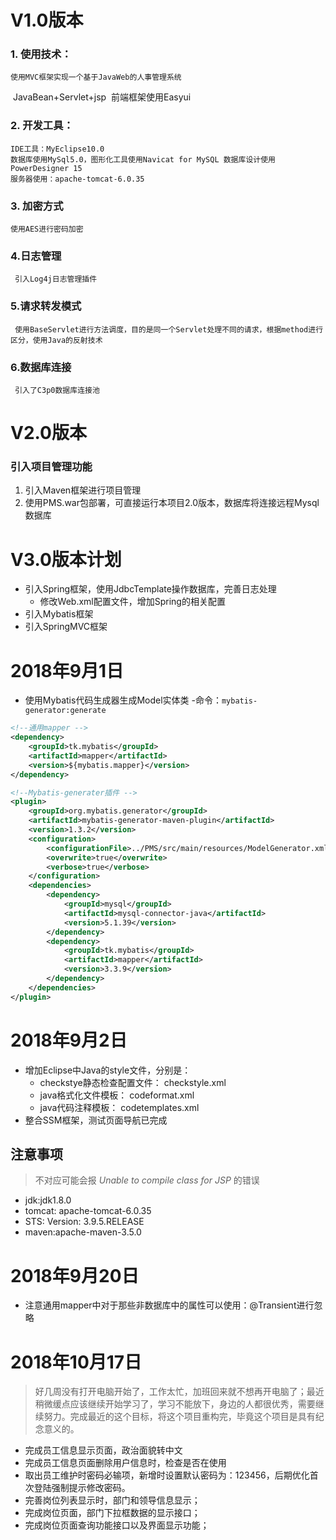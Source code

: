 # V1.0版本
### 1. 使用技术：
  	使用MVC框架实现一个基于JavaWeb的人事管理系统
​	JavaBean+Servlet+jsp
​	前端框架使用Easyui
### 2. 开发工具：
	IDE工具：MyEclipse10.0
	数据库使用MySql5.0，图形化工具使用Navicat for MySQL 数据库设计使用PowerDesigner 15
	服务器使用：apache-tomcat-6.0.35 	
### 3. 加密方式
	使用AES进行密码加密
### 4.日志管理
	 引入Log4j日志管理插件	
### 5.请求转发模式
	 使用BaseServlet进行方法调度，目的是同一个Servlet处理不同的请求，根据method进行区分，使用Java的反射技术
### 6.数据库连接
	 引入了C3p0数据库连接池

# V2.0版本
### 引入项目管理功能
 1. 引入Maven框架进行项目管理
 2. 使用PMS.war包部署，可直接运行本项目2.0版本，数据库将连接远程Mysql数据库



# V3.0版本计划

 - 引入Spring框架，使用JdbcTemplate操作数据库，完善日志处理
   - 修改Web.xml配置文件，增加Spring的相关配置
 - 引入Mybatis框架
 - 引入SpringMVC框架

# 2018年9月1日
- 使用Mybatis代码生成器生成Model实体类
-命令：`mybatis-generator:generate`

```xml
<!--通用mapper -->
<dependency>
	<groupId>tk.mybatis</groupId>
	<artifactId>mapper</artifactId>
	<version>${mybatis.mapper}</version>
</dependency>

<!--Mybatis-generater插件 -->
<plugin>
	<groupId>org.mybatis.generator</groupId>
	<artifactId>mybatis-generator-maven-plugin</artifactId>
	<version>1.3.2</version>
	<configuration>
		<configurationFile>../PMS/src/main/resources/ModelGenerator.xml</configurationFile>
		<overwrite>true</overwrite>
		<verbose>true</verbose>
	</configuration>
	<dependencies>
		<dependency>
			<groupId>mysql</groupId>
			<artifactId>mysql-connector-java</artifactId>
			<version>5.1.39</version>
		</dependency>
		<dependency>
			<groupId>tk.mybatis</groupId>
			<artifactId>mapper</artifactId>
			<version>3.3.9</version>
		</dependency>
	</dependencies>
</plugin>

```



# 2018年9月2日

- 增加Eclipse中Java的style文件，分别是：
  - checkstye静态检查配置文件： checkstyle.xml
  - java格式化文件模板： codeformat.xml
  - java代码注释模板： codetemplates.xml
- 整合SSM框架，测试页面导航已完成





## 注意事项
> 不对应可能会报 *Unable to compile class for JSP* 的错误

- jdk:jdk1.8.0
- tomcat: apache-tomcat-6.0.35
- STS: Version: 3.9.5.RELEASE
- maven:apache-maven-3.5.0

# 2018年9月20日
- 注意通用mapper中对于那些非数据库中的属性可以使用：@Transient进行忽略



# 2018年10月17日

> 好几周没有打开电脑开始了，工作太忙，加班回来就不想再开电脑了；最近稍微缓点应该继续开始学习了，学习不能放下，身边的人都很优秀，需要继续努力。完成最近的这个目标，将这个项目重构完，毕竟这个项目是具有纪念意义的。

- 完成员工信息显示页面，政治面貌转中文
- 完成员工信息页面删除用户信息时，检查是否在使用
- 取出员工维护时密码必输项，新增时设置默认密码为：123456，后期优化首次登陆强制提示修改密码。
- 完善岗位列表显示时，部门和领导信息显示；
- 完成岗位页面，部门下拉框数据的显示接口；
- 完成岗位页面查询功能接口以及界面显示功能；